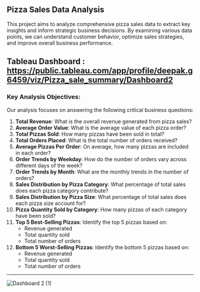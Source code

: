 ## Pizza Sales Data Analysis

This project aims to analyze comprehensive pizza sales data to extract key insights and inform strategic business decisions. By examining various data points, we can understand customer behavior, optimize sales strategies, and improve overall business performance.

Tableau Dashboard : https://public.tableau.com/app/profile/deepak.g6459/viz/Pizza_sale_summary/Dashboard2
---

### Key Analysis Objectives:

Our analysis focuses on answering the following critical business questions:

1.  **Total Revenue**: What is the overall revenue generated from pizza sales?
2.  **Average Order Value**: What is the average value of each pizza order?
3.  **Total Pizzas Sold**: How many pizzas have been sold in total?
4.  **Total Orders Placed**: What is the total number of orders received?
5.  **Average Pizzas Per Order**: On average, how many pizzas are included in each order?
6.  **Order Trends by Weekday**: How do the number of orders vary across different days of the week?
7.  **Order Trends by Month**: What are the monthly trends in the number of orders?
8.  **Sales Distribution by Pizza Category**: What percentage of total sales does each pizza category contribute?
9.  **Sales Distribution by Pizza Size**: What percentage of total sales does each pizza size account for?
10. **Pizza Quantity Sold by Category**: How many pizzas of each category have been sold?
11. **Top 5 Best-Selling Pizzas**: Identify the top 5 pizzas based on:
    * Revenue generated
    * Total quantity sold
    * Total number of orders
12. **Bottom 5 Worst-Selling Pizzas**: Identify the bottom 5 pizzas based on:
    * Revenue generated
    * Total quantity sold
    * Total number of orders

---
![Dashboard 2 (1)](https://github.com/user-attachments/assets/72ca7c69-576b-4d37-8fe3-3c1c6f34d8ce)
